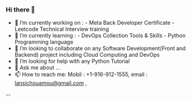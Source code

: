 ### Hi there 👋

* 🔭 I’m currently working on : 
           - Meta Back Developer Certificate
           - Leetcode Technical Interview training 
* 🌱 I’m currently learning : 
           - DevOps Collection Tools & Skills
           - Python Programming language 
* 👯 I’m looking to collaborate on any Software Development(Front and Backend) project including  Cloud Computing  and DevOps 
* 🤔 I’m looking for help with any Python Tutorial  
* 💬 Ask me about ...
* 📫 How to reach me: Mobil : +1-916-912-1555,   email : lansichouamou@gmail.com , 
 
--
